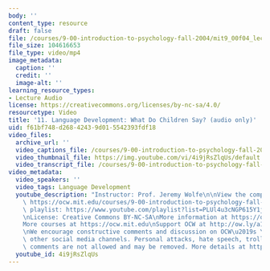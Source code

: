 ```yaml
---
body: ''
content_type: resource
draft: false
file: /courses/9-00-introduction-to-psychology-fall-2004/mit9_00f04_lec11_360p_16_9.mp4
file_size: 104616653
file_type: video/mp4
image_metadata:
  caption: ''
  credit: ''
  image-alt: ''
learning_resource_types:
- Lecture Audio
license: https://creativecommons.org/licenses/by-nc-sa/4.0/
resourcetype: Video
title: '11. Language Development: What Do Children Say? (audio only)'
uid: f61bf748-d268-4243-9d01-5542393fdf18
video_files:
  archive_url: ''
  video_captions_file: /courses/9-00-introduction-to-psychology-fall-2004/mit9_00f04_lec11_captions.vtt
  video_thumbnail_file: https://img.youtube.com/vi/4i9jRsZlqUs/default.jpg
  video_transcript_file: /courses/9-00-introduction-to-psychology-fall-2004/1O6cYDhUUrDgnnhovpYfPOGt31P1VpzUT_transcript.pdf
video_metadata:
  video_speakers: ''
  video_tags: Language Development
  youtube_description: "Instructor: Prof. Jeremy Wolfe\n\nView the complete course:\
    \ https://ocw.mit.edu/courses/9-00-introduction-to-psychology-fall-2004/\nYouTube\
    \ playlist: https://www.youtube.com/playlist?list=PLUl4u3cNGP615Y1j9Ok3szAH5DxhFjTHo\n\
    \nLicense: Creative Commons BY-NC-SA\nMore information at https://ocw.mit.edu/terms\n\
    More courses at https://ocw.mit.edu\nSupport OCW at http://ow.ly/a1If50zVRlQ\n\
    \nWe encourage constructive comments and discussion on OCW\u2019s YouTube and\
    \ other social media channels. Personal attacks, hate speech, trolling, and inappropriate\
    \ comments are not allowed and may be removed. More details at https://ocw.mit.edu/comments."
  youtube_id: 4i9jRsZlqUs
---
```


